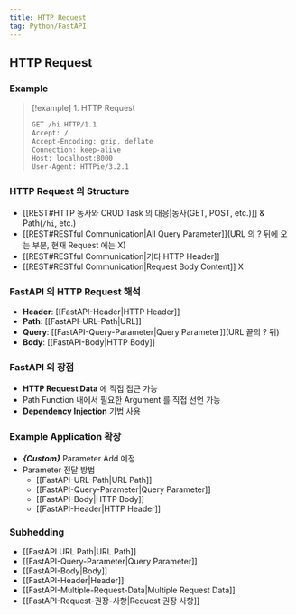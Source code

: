```yaml
---
title: HTTP Request
tag: Python/FastAPI
---
```


## HTTP Request

### Example

> [!example] 1. HTTP Request
>
> ```zsh
> GET /hi HTTP/1.1
> Accept: /
> Accept-Encoding: gzip, deflate
> Connection: keep-alive
> Host: localhost:8000
> User-Agent: HTTPie/3.2.1
> ```

### HTTP Request 의 Structure

- [[REST#HTTP 동사와 CRUD Task 의 대응|동사(GET, POST, etc.)]] & Path(`/hi`, etc.)
- [[REST#RESTful Communication|All Query Parameter]](URL 의 ? 뒤에 오는 부분, 현재 Request 에는 X)
- [[REST#RESTful Communication|기타 HTTP Header]]
- [[REST#RESTful Communication|Request Body Content]] X

### FastAPI 의 HTTP Request 해석

- **Header**: [[FastAPI-Header|HTTP Header]]
- **Path**: [[FastAPI-URL-Path|URL]]
- **Query**: [[FastAPI-Query-Parameter|Query Parameter]](URL 끝의 ? 뒤)
- **Body**: [[FastAPI-Body|HTTP Body]]

### FastAPI 의 장점

- **HTTP Request Data** 에 직접 접근 가능
- Path Function 내에서 필요한 Argument 를 직접 선언 가능
- **Dependency Injection** 기법 사용

### Example Application 확장

- **<var>{Custom}</var>** Parameter Add 예정
- Parameter 전달 방법
  - [[FastAPI-URL-Path|URL Path]]
  - [[FastAPI-Query-Parameter|Query Parameter]]
  - [[FastAPI-Body|HTTP Body]]
  - [[FastAPI-Header|HTTP Header]]

### Subhedding

- [[FastAPI URL Path|URL Path]]
- [[FastAPI-Query-Parameter|Query Parameter]]
- [[FastAPI-Body|Body]]
- [[FastAPI-Header|Header]]
- [[FastAPI-Multiple-Request-Data|Multiple Request Data]]
- [[FastAPI-Request-권장-사항|Request 권장 사항]]
